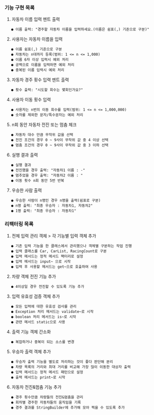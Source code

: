 ### 기능 구현 목록
1. 자동차 이름 입력 멘트 출력
```text
   ● 이름 출력: "경주할 자동차 이름을 입력하세요.(이름은 쉼표(,) 기준으로 구분)"
```

2. 사용자는 자동차 이름을 입력
```text
   ● 이름 쉼표(,) 기준으로 구분
   ● 자동차는 n대까지 등록(범위: 1 <= n <= 1,000)
   ● 이름 6자 이상 입력시 예외 처리
   ● 공백으로 이름을 입력하면 예외 처리
   ● 중복된 이름 입력시 예외 처리
```

3. 자동차 경주 횟수 입력 멘트 출력
```text
   ● 횟수 출력: "시도할 회수는 몇회인가요?"
```

4. 사용자 이동 횟수 입력
```text
   ● 사용자는 n번의 이동 회수를 입력(범위: 1 <= n <= 1,000,000)
   ● 숫자를 제외한 문자/특수문자는 예외 처리
```

5. n회 동안 자동차 전진 또는 멈춤 체크
```text
   ● 자동차 대수 만큼 무작위 값을 선택
   ● 전진 조건의 경우 0 ~ 9사이 무작위 값 중 4 이상 선택
   ● 멈춤 조건의 경우 0 ~ 9사이 무작위 값 중 3 이하 선택
```

6. 실행 결과 출력
```text
   ● 실행 결과
   ● 전진했을 경우 출력: "자동차1 이름 : -"
   ● 멈추었을 경우 출력: "자동차2 이름 : "
   ● 이동 횟수 n회 동안 5번 반복
```

7. 우승한 사람 출력
```text
   ● 우승한 사람이 n명인 경우 n명을 출력(쉼표로 구분)
   ● n명 출력: "최종 우승자 : 자동차1, 자동차2"
   ● 1명 출력: "최종 우승자 : 자동차1"
```


### 리팩터링 목록
1. 전체 입력 관리 객체 > 각 기능별 입력 객체 추가
```text
   ● 기존 입력 기능을 한 클래스에서 관리했으나 객체별 구분하는 작업 진행 
   ● 입력 클래스를 Car, CarList, RacingCount로 구분
   ● 입력 메서드는 정적 메서드 팩터리로 설정 
   ● 입력 메서드는 input~ 으로 시작
   ● 입력 후 사용할 메서드는 get~으로 호출하여 사용
```

2. 차량 객체 전진 기능 추가
```text
   ● 4이상일 경우 전진할 수 있도록 기능 추가
```

3. 입력 유효성 검증 객체 추가
```text
   ● 모든 입력에 대한 유효성 검사를 관리
   ● Exception 처리 메서드는 validate~로 시작
   ● boolean 처리 메서드는 is~로 시작
   ● 관련 메서드 static으로 사용
```

4. 출력 기능 객체 간소화
```text
   ● 복잡하거나 중복이 되는 소스를 변경
```

5. 우승자 출력 객체 추가
```text
   ● 우승자 출력 기능을 별도로 처리하는 것이 좋다 판단해 분리
   ● 차량 목록의 거리와 최대 거리를 비교해 가장 많이 이동한 대상자 출력
   ● 입력 메서드는 정적 메서드 패턴으로 설정
   ● 출력 메서드는 print~로 시작
```

6. 자동차 전진&멈춤 기능 추가
```text
   ● 경주 횟수만큼 차량들의 전진&멈춤을 관리
   ● 회차별 경주한 자동차들의 움직임을 기록
   ● 경주 결과를 StringBuilder에 추가해 모아 찍을 수 있도록 추가
```


